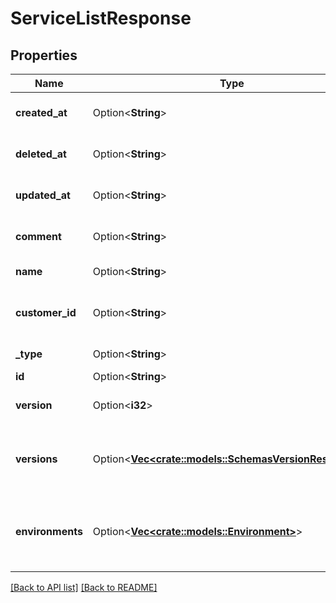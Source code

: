 # ServiceListResponse

## Properties

Name | Type | Description | Notes
------------ | ------------- | ------------- | -------------
**created_at** | Option<**String**> | Date and time in ISO 8601 format. | [readonly]
**deleted_at** | Option<**String**> | Date and time in ISO 8601 format. | [readonly]
**updated_at** | Option<**String**> | Date and time in ISO 8601 format. | [readonly]
**comment** | Option<**String**> | A freeform descriptive note. | 
**name** | Option<**String**> | The name of the service. | 
**customer_id** | Option<**String**> | Alphanumeric string identifying the customer. | 
**_type** | Option<**String**> | The type of this service. | 
**id** | Option<**String**> |  | [readonly]
**version** | Option<**i32**> | Current [version](https://www.fastly.com/documentation/reference/api/services/version/) of the service. | 
**versions** | Option<[**Vec&lt;crate::models::SchemasVersionResponse&gt;**](SchemasVersionResponse.md)> | A list of [versions](https://www.fastly.com/documentation/reference/api/services/version/) associated with the service. | 
**environments** | Option<[**Vec&lt;crate::models::Environment&gt;**](Environment.md)> | A list of environments where the service has been deployed. | 

[[Back to API list]](../README.md#documentation-for-api-endpoints) [[Back to README]](../README.md)


